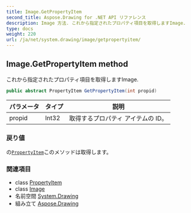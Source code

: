 ```yaml
---
title: Image.GetPropertyItem
second_title: Aspose.Drawing for .NET API リファレンス
description: Image 方法. これから指定されたプロパティ項目を取得しますImage.
type: docs
weight: 220
url: /ja/net/system.drawing/image/getpropertyitem/
---
```

## Image.GetPropertyItem method

これから指定されたプロパティ項目を取得しますImage.

```csharp
public abstract PropertyItem GetPropertyItem(int propid)
```

| パラメータ | タイプ | 説明 |
| --- | --- | --- |
| propid | Int32 | 取得するプロパティ アイテムの ID。 |

### 戻り値

の[`PropertyItem`](../../../system.drawing.imaging/propertyitem/)このメソッドは取得します。

### 関連項目

* class [PropertyItem](../../../system.drawing.imaging/propertyitem/)
* class [Image](../)
* 名前空間 [System.Drawing](../../image/)
* 組み立て [Aspose.Drawing](../../../)


